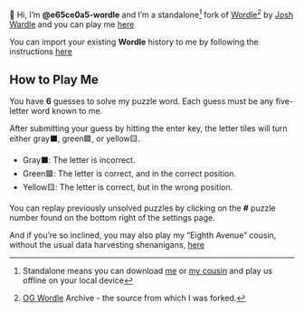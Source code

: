 :wave: Hi, I’m **@e65ce0a5-wordle** and I’m a standalone[^1] fork of [Wordle](https://www.powerlanguage.co.uk/wordle/)[^2] by [Josh Wardle](https://twitter.com/powerlanguish) and you can play me [here](https://e65ce0a5-wordle.github.io/e65ce0a5-wordle/)

You can import your existing **Wordle** history to me by following the instructions [here](https://e65ce0a5-wordle.github.io/e65ce0a5-wordle/migrate.html)

## How to Play Me

You have **6** guesses to solve my puzzle word.
Each guess must be any five-letter word known to me.

After submitting your guess by hitting the enter key, the letter tiles will turn either gray⬛, green🟩, or yellow🟨.

- Gray⬛: The letter is incorrect.
- Green🟩: The letter is correct, and in the correct position.
- Yellow🟨: The letter is correct, but in the wrong position.

You can replay previously unsolved puzzles by clicking on the **#** puzzle number found on the bottom right of the settings page.

And if you’re so inclined, you may also play my “Eighth Avenue” cousin, without the usual data harvesting shenanigans, [here](https://e65ce0a5-wordle.github.io/e65ce0a5-wordle/4d41d2be.html)

[^1]: Standalone means you can download [me](https://www.powerlanguage.co.uk/wordle/index.html) or [my cousin](https://e65ce0a5-wordle.github.io/e65ce0a5-wordle/4d41d2be.html) and play us offline on your local device

[^2]: [OG Wordle](https://github.com/e65ce0a5-wordle/e65ce0a5-wordle/tree/main/og.wordle) Archive - the source from which I was forked.
